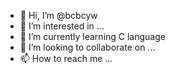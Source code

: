 - 👋 Hi, I’m @bcbcyw
- 👀 I’m interested in ...
- 🌱 I’m currently learning C language
- 💞️ I’m looking to collaborate on ...
- 📫 How to reach me ...

<!---
bcbcyw/bcbcyw is a ✨ special ✨ repository because its `README.md` (this file) appears on your GitHub profile.
You can click the Preview link to take a look at your changes.
--->
